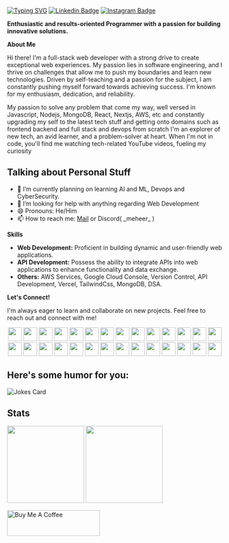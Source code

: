 
[![Typing SVG](https://readme-typing-svg.demolab.com/?lines=Hey+there+👋,+I'm+Meheer; )](https://git.io/typing-svg)
[![Linkedin Badge](https://img.shields.io/badge/-LinkedIn-0e76a8?style=flat-square&logo=Linkedin&logoColor=white)](https://linkedin.com/in/meheer-j)
[![Instagram Badge](https://img.shields.io/badge/-Instagram-e4405f?style=flat-square&logo=Instagram&logoColor=white)](https://instagram.com/meheer_007/)

**Enthusiastic and results-oriented Programmer with a passion for building innovative solutions.**

**About Me**

Hi there! I'm a full-stack web developer with a strong drive to create exceptional web experiences. My passion lies in software engineering, and I thrive on challenges that allow me to push my boundaries and learn new technologies. Driven by self-teaching and a passion for the subject, I am constantly pushing myself forward towards achieving success. I'm known for my enthusiasm, dedication, and reliability. 

My passion to solve any problem that come my way, well versed in Javascript, Nodejs, MongoDB, React, Nextjs, AWS, etc and constantly upgrading my self to the latest tech stuff and getting onto domains such as frontend backend and full stack  and devops from scratch I'm an explorer of new tech, an avid learner, and a problem-solver at heart. When I'm not in code, you'll find me watching tech-related YouTube videos, fueling my curiosity

## **Talking about Personal Stuff**
- 🌱 I’m currently planning on learning AI and ML, Devops and CyberSecurity.
- 🤔 I’m looking for help with anything regarding Web Development
- 😄 Pronouns: He/Him
- 📫 How to reach me: [Mail](mailto:meherr17.j@gmail.com)  or Discord( \_meheer\_ )

**Skills**

* **Web Development:** Proficient in building dynamic and user-friendly web applications. 
* **API Development:** Possess the ability to integrate APIs into web applications to enhance functionality and data exchange.
* **Others:** AWS Services, Google Cloud Console, Version Control, API Development, Vercel, TailwindCss, MongoDB, DSA.

**Let's Connect!**

I'm always eager to learn and collaborate on new projects. Feel free to reach out and connect with me!

<p align="center">
      <img height="32" width="32" src="https://cdn.simpleicons.org/python" />
      <img height="32" width="32" src="https://cdn.simpleicons.org/c" />
      <img height="32" width="32" src="https://cdn.simpleicons.org/cplusplus" />
      <img height="32" width="32" src="https://cdn.simpleicons.org/javascript" />
      <img height="32" width="32" src="https://cdn.simpleicons.org/html5" />
      <img height="32" width="32" src="https://cdn.simpleicons.org/css3" />
      <img height="32" width="32" src="https://cdn.simpleicons.org/tailwindcss/white" />
      <img height="32" width="32" src="https://cdn.simpleicons.org/mongodb" />
      <img height="32" width="32" src="https://cdn.simpleicons.org/amazonaws/white" />
      <img height="32" width="32" src="https://cdn.simpleicons.org/amazonec2" />
      <img height="32" width="32" src="https://cdn.simpleicons.org/googlesearchconsole"/>
      <img height="32" width="32" src="https://cdn.simpleicons.org/amazondynamodb" />
      <img height="32" width="32" src="https://cdn.simpleicons.org/amazons3" />
      <img height="32" width="32" src="https://cdn.simpleicons.org/archlinux" />
      <img height="32" width="32" src="https://cdn.simpleicons.org/typescript" />
      <img height="32" width="32" src="https://cdn.simpleicons.org/nextdotjs/white" />
      <img height="32" width="32" src="https://cdn.simpleicons.org/nodedotjs" />
      <img height="32" width="32" src="https://cdn.simpleicons.org/npm" />
      <img height="32" width="32" src="https://cdn.simpleicons.org/docker" />
      <img height="32" width="32" src="https://cdn.simpleicons.org/git" />
      <img height="32" width="32" src="https://cdn.simpleicons.org/github/white" />
      <img height="32" width="32" src="https://cdn.simpleicons.org/json/white" />
      <img height="32" width="32" src="https://cdn.simpleicons.org/termius/white" />
      <img height="32" width="32" src="https://cdn.simpleicons.org/vercel/white" />
      <img height="32" width="32" src="https://cdn.simpleicons.org/serverless" />
      <img height="32" width="32" src="https://cdn.simpleicons.org/linux/white" />
      <img height="32" width="32" src="https://cdn.simpleicons.org/vim" />
	<img height="32" width="32" src="https://cdn.simpleicons.org/visualstudiocode" />
</p>

## Here's some humor for you:
![Jokes Card](https://readme-jokes.vercel.app/api)
## Stats
<div style="flex">
	<img height="180em" src="https://github-readme-stats.vercel.app/api/top-langs/?username=Meheer17&show_icons=true&hide_border=true&layout=compact&langs_count=10" />
	<img height="180em" src="https://github-readme-streak-stats.herokuapp.com/?user=Meheer17&hide_border=true" />
</div>

<a href="https://www.buymeacoffee.com/iampavangandhi" target="_blank"><img src="https://cdn.buymeacoffee.com/buttons/v2/default-yellow.png" alt="Buy Me A Coffee" height="60px" width="217px" ></a>
	
